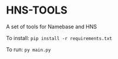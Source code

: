 # HNS-TOOLS
A set of tools for Namebase and HNS

To install: ``pip install -r requirements.txt``

To run: ``py main.py``
